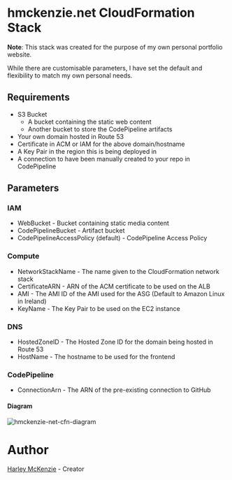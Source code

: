 # hmckenzie.net CloudFormation Stack

**Note**: This stack was created for the purpose of my own personal portfolio website.

While there are customisable parameters, I have set the default and flexibility to match my own personal needs.

## Requirements
- S3 Bucket
  - A bucket containing the static web content
  - Another bucket to store the CodePipeline artifacts
- Your own domain hosted in Route 53
- Certificate in ACM or IAM for the above domain/hostname
- A Key Pair in the region this is being deployed in
- A connection to have been manually created to your repo in CodePipeline 


## Parameters
### IAM
- WebBucket - Bucket containing static media content
- CodePipelineBucket - Artifact bucket
- CodePipelineAccessPolicy (default) - CodePipeline Access Policy

### Compute
- NetworkStackName - The name given to the CloudFormation network stack
- CertificateARN - ARN of the ACM certificate to be used on the ALB
- AMI - The AMI ID of the AMI used for the ASG (Default to Amazon Linux in Ireland)
- KeyName - The Key Pair to be used on the EC2 instance

###  DNS
- HostedZoneID - The Hosted Zone ID for the domain being hosted in Route 53
- HostName - The hostname to be used for the frontend

###  CodePipeline
- ConnectionArn - The ARN of the pre-existing connection to GitHub

#### Diagram
![hmckenzie-net-cfn-diagram](https://hmckenzie-public.s3-eu-west-1.amazonaws.com/media/hmckenzie-net-cfn-diagram.jpg)

# Author
[Harley McKenzie](https://hmckenzie.net) - Creator